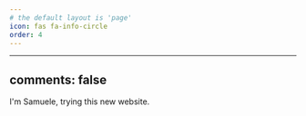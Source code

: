 ```yaml
---
# the default layout is 'page'
icon: fas fa-info-circle
order: 4
---
```


---
comments: false
---


I'm Samuele, trying this new website. 

